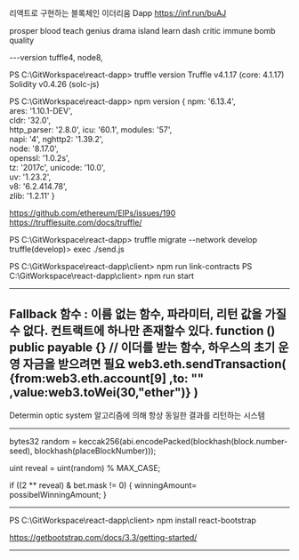 리액트로 구현하는 블록체인 이더리움 Dapp
https://inf.run/buAJ

prosper blood teach genius drama island learn dash critic immune bomb quality

---version
tuffle4, node8,

PS C:\GitWorkspace\react-dapp> truffle version
Truffle v4.1.17 (core: 4.1.17)
Solidity v0.4.26 (solc-js)   

PS C:\GitWorkspace\react-dapp> npm version
{ npm: '6.13.4',       
  ares: '1.10.1-DEV',  
  cldr: '32.0',        
  http_parser: '2.8.0',
  icu: '60.1',
  modules: '57',       
  napi: '4',
  nghttp2: '1.39.2',   
  node: '8.17.0',      
  openssl: '1.0.2s',   
  tz: '2017c',
  unicode: '10.0',     
  uv: '1.23.2',        
  v8: '6.2.414.78',    
  zlib: '1.2.11' }  




https://github.com/ethereum/EIPs/issues/190
https://trufflesuite.com/docs/truffle/


PS C:\GitWorkspace\react-dapp> truffle migrate --network develop
truffle(develop)> exec ./send.js

PS C:\GitWorkspace\react-dapp\client> npm run link-contracts
PS C:\GitWorkspace\react-dapp\client> npm run start

---
Fallback 함수 : 이름 없는 함수, 파라미터, 리턴 값을 가질수 없다. 컨트랙트에 하나만 존재할수 있다.
function () public payable {} // 이더를 받는 함수,  하우스의 초기 운영 자금을 받으려면 필요
web3.eth.sendTransaction(
    {from:web3.eth.account[9]
    ,to: ""
    ,value:web3.toWei(30,"ether")}
    )
----
Determin optic system
알고리즘에 의해 항상 동일한 결과를 리턴하는 시스템

----
bytes32 random = keccak256(abi.encodePacked(blockhash(block.number-seed), blockhash(placeBlockNumber)));

uint reveal = uint(random) % MAX_CASE;

if ((2 ** reveal) & bet.mask != 0) {
    winningAmount= possibelWinningAmount;
}












------------------

PS C:\GitWorkspace\react-dapp\client> npm install react-bootstrap


https://getbootstrap.com/docs/3.3/getting-started/

----------------